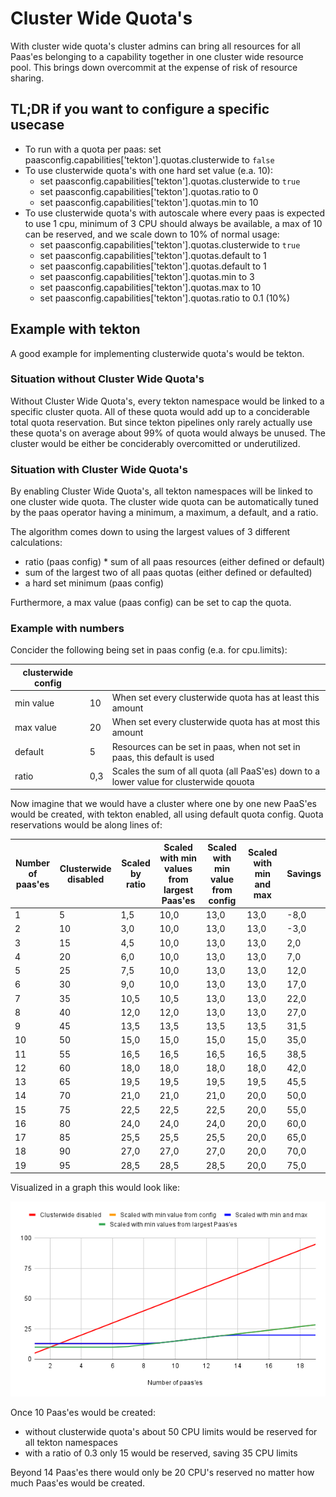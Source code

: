 # Cluster Wide Quota's
With cluster wide quota's cluster admins can bring all resources for all Paas'es 
belonging to a capability together in one cluster wide resource pool.
This brings down overcommit at the expense of risk of resource sharing.

## TL;DR if you want to configure a specific usecase

- To run with a quota per paas: set paasconfig.capabilities['tekton'].quotas.clusterwide to `false`
- To use clusterwide quota's with one hard set value (e.a. 10):
  - set paasconfig.capabilities['tekton'].quotas.clusterwide to `true`
  - set paasconfig.capabilities['tekton'].quotas.ratio to 0
  - set paasconfig.capabilities['tekton'].quotas.min to 10
- To use clusterwide quota's with autoscale where every paas is expected to use 1 cpu, minimum of 3 CPU should always be available, a max of 10 can be reserved, and we scale down to 10% of normal usage:
  - set paasconfig.capabilities['tekton'].quotas.clusterwide to `true`
  - set paasconfig.capabilities['tekton'].quotas.default to 1
  - set paasconfig.capabilities['tekton'].quotas.default to 1
  - set paasconfig.capabilities['tekton'].quotas.min to 3
  - set paasconfig.capabilities['tekton'].quotas.max to 10
  - set paasconfig.capabilities['tekton'].quotas.ratio to 0.1 (10%)

## Example with tekton
A good example for implementing clusterwide quota's would be tekton.

### Situation without Cluster Wide Quota's
Without Cluster Wide Quota's, every tekton namespace would be linked to a specific cluster quota.
All of these quota would add up to a conciderable total quota reservation.
But since tekton pipelines only rarely actually use these quota's on average about 99% of quota would always be unused.
The cluster would be either be conciderably overcomitted or underutilized.

### Situation with Cluster Wide Quota's
By enabling Cluster Wide Quota's, all tekton namespaces will be linked to one cluster wide quota.
The cluster wide quota can be automatically tuned by the paas operator having a minimum, a maximum, a default, and a ratio.

The algorithm comes down to using the largest values of 3 different calculations:
- ratio (paas config) * sum of all paas resources (either defined or default)
- sum of the largest two of all paas quotas (either defined or defaulted)
- a hard set minimum (paas config)

Furthermore, a max value (paas config) can be set to cap the quota.

### Example with numbers

Concider the following being set in paas config (e.a. for cpu.limits):

| clusterwide config |     |                                                                                       |
|--------------------|-----|---------------------------------------------------------------------------------------|
| min value          |  10 | When set every clusterwide quota has at least this amount                             |
| max value          |  20 | When set every clusterwide quota has at most this amount                              |
| default            |   5 | Resources can be set in paas, when not set in paas, this default is used              |
| ratio              | 0,3 | Scales the sum of all quota (all PaaS'es) down to a lower value for clusterwide qouota |

Now imagine that we would have a cluster where one by one new PaaS'es would be created, with tekton enabled, all using default quota config.
Quota reservations would be along lines of:

| Number of paas'es | Clusterwide disabled | Scaled by ratio | Scaled with min values from largest Paas'es | Scaled with min value from config | Scaled with min and max | Savings |
|-------------------|----------------------|-----------------|---------------------------------------------|-----------------------------------|-------------------------|---------|
|                 1 |                    5 |             1,5 |                                        10,0 |                              13,0 |                    13,0 |    -8,0 |
|                 2 |                   10 |             3,0 |                                        10,0 |                              13,0 |                    13,0 |    -3,0 |
|                 3 |                   15 |             4,5 |                                        10,0 |                              13,0 |                    13,0 |     2,0 |
|                 4 |                   20 |             6,0 |                                        10,0 |                              13,0 |                    13,0 |     7,0 |
|                 5 |                   25 |             7,5 |                                        10,0 |                              13,0 |                    13,0 |    12,0 |
|                 6 |                   30 |             9,0 |                                        10,0 |                              13,0 |                    13,0 |    17,0 |
|                 7 |                   35 |            10,5 |                                        10,5 |                              13,0 |                    13,0 |    22,0 |
|                 8 |                   40 |            12,0 |                                        12,0 |                              13,0 |                    13,0 |    27,0 |
|                 9 |                   45 |            13,5 |                                        13,5 |                              13,5 |                    13,5 |    31,5 |
|                10 |                   50 |            15,0 |                                        15,0 |                              15,0 |                    15,0 |    35,0 |
|                11 |                   55 |            16,5 |                                        16,5 |                              16,5 |                    16,5 |    38,5 |
|                12 |                   60 |            18,0 |                                        18,0 |                              18,0 |                    18,0 |    42,0 |
|                13 |                   65 |            19,5 |                                        19,5 |                              19,5 |                    19,5 |    45,5 |
|                14 |                   70 |            21,0 |                                        21,0 |                              21,0 |                    20,0 |    50,0 |
|                15 |                   75 |            22,5 |                                        22,5 |                              22,5 |                    20,0 |    55,0 |
|                16 |                   80 |            24,0 |                                        24,0 |                              24,0 |                    20,0 |    60,0 |
|                17 |                   85 |            25,5 |                                        25,5 |                              25,5 |                    20,0 |    65,0 |
|                18 |                   90 |            27,0 |                                        27,0 |                              27,0 |                    20,0 |    70,0 |
|                19 |                   95 |            28,5 |                                        28,5 |                              28,5 |                    20,0 |    75,0 |

Visualized in a graph this would look like:

![visualized in a graph](./clusterwide_quota.png)

Once 10 Paas'es would be created:
- without clusterwide quota's about 50 CPU limits would be reserved for all tekton namespaces
- with a ratio of 0.3 only 15 would be reserved, saving 35 CPU limits

Beyond 14 Paas'es there would only be 20 CPU's reserved no matter how much Paas'es would be created.
